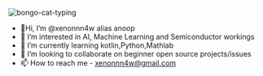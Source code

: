 ![bongo-cat-typing](https://github.com/xenonnn4w/xenonnn4w/assets/139516059/9be42199-9799-44f2-9438-5d4f2d4a107e)

- 👋Hi, I’m @xenonnn4w alias anoop
- 👀 I’m interested in AI, Machine Learning  and Semiconductor workings 
- 🌱 I’m currently learning kotlin,Python,Mathlab
- 💞️ I’m looking to collaborate on beginner open source projects/issues
- 📫 How to reach me - xenonnn4w@gmail.com

<!---
xenonnn4w/xenonnn4w is a ✨ special ✨ repository because its `README.md` (this file) appears on your GitHub profile.
You can click the Preview link to take a look at your changes.
--->
